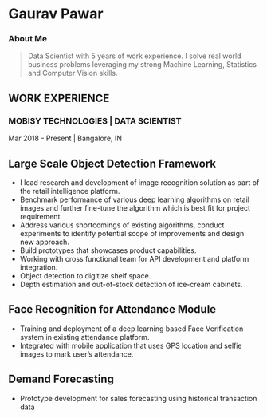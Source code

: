 # Gaurav Pawar

### About Me
> Data Scientist with 5 years of work experience. I solve real world business problems leveraging my strong Machine Learning, Statistics and Computer Vision skills.

## WORK EXPERIENCE

### MOBISY TECHNOLOGIES | DATA SCIENTIST

Mar 2018 - Present | Bangalore, IN

## Large Scale Object Detection Framework

- I lead research and development of image recognition solution as part of the
retail intelligence platform.
- Benchmark performance of various deep learning algorithms on retail images
and further fine-tune the algorithm which is best fit for project requirement.
- Address various shortcomings of existing algorithms, conduct experiments to
identify potential scope of improvements and design new approach.
- Build prototypes that showcases product capabilities.
- Working with cross functional team for API development and platform
integration.
- Object detection to digitize shelf space.
- Depth estimation and out-of-stock detection of ice-cream cabinets.

## Face Recognition for Attendance Module

- Training and deployment of a deep learning based Face Verification system in
existing attendance platform.
- Integrated with mobile application that uses GPS location and selfie images to
mark user’s attendance.

## Demand Forecasting

- Prototype development for sales forecasting using historical transaction data
